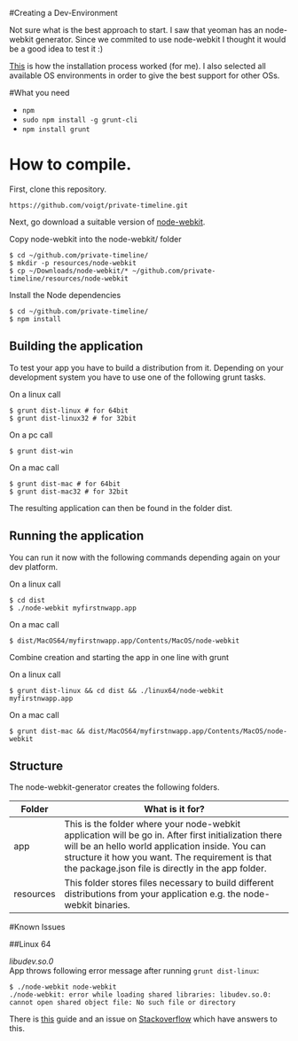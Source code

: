 
#Creating a Dev-Environment

Not sure what is the best approach to start. I saw that yeoman has an node-webkit generator. Since we commited to use node-webkit I thought it would be a good idea to test it :)

[This](https://github.com/voigt/private-timeline/wiki/How-the-App-was-bootstrapped) is how the installation process worked (for me). I also selected all available OS environments in order to give the best support for other OSs.

#What you need

- `npm`
- `sudo npm install -g grunt-cli`
- `npm install grunt`


How to compile.
===============

First, clone this repository.

```
https://github.com/voigt/private-timeline.git
```

Next, go download a suitable version of [node-webkit](https://github.com/rogerwang/node-webkit).

Copy node-webkit into the node-webkit/ folder

```
$ cd ~/github.com/private-timeline/
$ mkdir -p resources/node-webkit
$ cp ~/Downloads/node-webkit/* ~/github.com/private-timeline/resources/node-webkit
```

Install the Node dependencies

```
$ cd ~/github.com/private-timeline/
$ npm install
```

## Building the application

To test your app you have to build a distribution from it. Depending on your development system you have to use one of the following grunt tasks.

On a linux call

```
$ grunt dist-linux # for 64bit
$ grunt dist-linux32 # for 32bit
```

On a pc call

```
$ grunt dist-win
```

On a mac call

```
$ grunt dist-mac # for 64bit
$ grunt dist-mac32 # for 32bit
```

The resulting application can then be found in the folder dist.

## Running the application

You can run it now with the following commands depending again on your dev platform.

On a linux call

```
$ cd dist
$ ./node-webkit myfirstnwapp.app
```

On a mac call

```
$ dist/MacOS64/myfirstnwapp.app/Contents/MacOS/node-webkit
```

Combine creation and starting the app in one line with grunt

On a linux call

```
$ grunt dist-linux && cd dist && ./linux64/node-webkit myfirstnwapp.app
```

On a mac call

```
$ grunt dist-mac && dist/MacOS64/myfirstnwapp.app/Contents/MacOS/node-webkit
```

## Structure

The node-webkit-generator creates the following folders.

| Folder  | What is it for? |
| ------------- | ------------- |
| app  | This is the folder where your node-webkit application will be go in. After first initialization there will be an hello world application inside. You can structure it how you want. The requirement is that the package.json file is directly in the app folder.  |
| resources  | This folder stores files necessary to build different distributions from your application e.g. the node-webkit binaries.  |


#Known Issues

##Linux 64

*libudev.so.0*  
App throws following error message after running `grunt dist-linux`:

```
$ ./node-webkit node-webkit 
./node-webkit: error while loading shared libraries: libudev.so.0: cannot open shared object file: No such file or directory
```

There is [this](http://exponential.io/blog/install-node-webkit-on-ubuntu-linux/) guide and an issue on [Stackoverflow](http://askubuntu.com/questions/288821/how-do-i-resolve-a-cannot-open-shared-object-file-libudev-so-0-error) which have answers to this.
